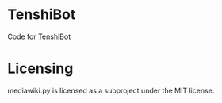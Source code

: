 # TenshiBot
 
Code for [TenshiBot](https://en.wikipedia.org/wiki/User:TenshiBot)


# Licensing

mediawiki.py is licensed as a subproject under the MIT license.